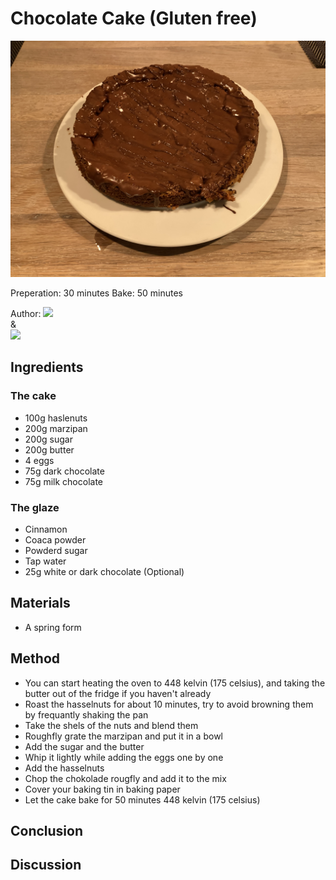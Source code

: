 # Chocolate Cake (Gluten free)
<p align="center">
<img src="kage.jpg" />
</p>

Preperation: 30 minutes Bake: 50 minutes

Author:
<a href="https://discord.com"><img src="https://img.shields.io/badge/Discord-Drillenissen%234268-25?style=for-the-badge&logo=discord" /> </a>  
&  
<a href="https://discord.com"><img src="https://img.shields.io/badge/Discord-Eden%237480-25?style=for-the-badge&logo=discord" /> </a>

## Ingredients
### The cake
* 100g haslenuts
* 200g marzipan
* 200g sugar
* 200g butter
* 4 eggs
* 75g dark chocolate
* 75g milk chocolate

### The glaze
* Cinnamon
* Coaca powder
* Powderd sugar
* Tap water
* 25g white or dark chocolate (Optional)

## Materials
* A spring form

## Method
* You can start heating the oven to 448 kelvin (175 celsius), and taking the butter out of the fridge if you haven't already
* Roast the hasselnuts for about 10 minutes, try to avoid browning them by frequantly shaking the pan
* Take the shels of the nuts and blend them
* Roughfly grate the marzipan and put it in a bowl
* Add the sugar and the butter
* Whip it lightly while adding the eggs one by one
* Add the hasselnuts
* Chop the chokolade rougfly and add it to the mix
* Cover your baking tin in baking paper
* Let the cake bake for 50 minutes 448 kelvin (175 celsius)

## Conclusion

## Discussion
